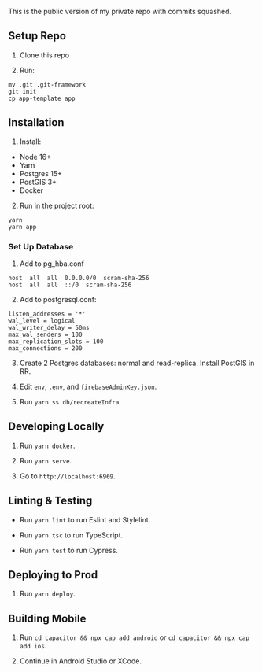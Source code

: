 This is the public version of my private repo with commits squashed.

## Setup Repo ##

1. Clone this repo

2. Run:
```
mv .git .git-framework
git init
cp app-template app
```

## Installation ##

1. Install:
- Node 16+
- Yarn
- Postgres 15+
- PostGIS 3+
- Docker

2. Run in the project root:
```
yarn
yarn app
```

### Set Up Database ###

1. Add to pg_hba.conf
```
host  all  all  0.0.0.0/0  scram-sha-256
host  all  all  ::/0  scram-sha-256
```

2. Add to postgresql.conf:
```
listen_addresses = '*'
wal_level = logical
wal_writer_delay = 50ms
max_wal_senders = 100
max_replication_slots = 100
max_connections = 200
```

3. Create 2 Postgres databases: normal and read-replica. Install PostGIS in RR.

4. Edit `env`, `.env`, and `firebaseAdminKey.json`.

5. Run `yarn ss db/recreateInfra`

## Developing Locally ##

1. Run `yarn docker`.

2. Run `yarn serve`.

3. Go to `http://localhost:6969`.

## Linting & Testing ##

- Run `yarn lint` to run Eslint and Stylelint.

- Run `yarn tsc` to run TypeScript.

- Run `yarn test` to run Cypress.

## Deploying to Prod ##

1. Run `yarn deploy`.

## Building Mobile ##

1. Run `cd capacitor && npx cap add android` or `cd capacitor && npx cap add ios`.

2. Continue in Android Studio or XCode.
